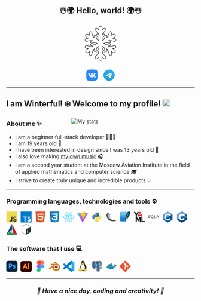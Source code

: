 <h2 align="center">☃️🌍 Hello, world! 🌍☃️</h2>

<div align="center">
  <a href="https://github.com/Winterfulllll"><img alt="My logo" width="100px" src="./img/winterful_logo_snowflake.png" /></a>
</div>

<br />

<div id="badges" align="center">
  <a href="https://vk.com/winterfuldead"><img alt="VK Page" width="30px" src="./img/vk.png" /></a>
  &nbsp;&nbsp;
  <a href="https://t.me/winterful"><img alt="Telegram" width="30px" src="./img/tg.png" /></a>
</div>

---

## I am **Winterful**! ❄️ Welcome to my profile! <img src="https://media.giphy.com/media/hvRJCLFzcasrR4ia7z/giphy.gif" width="20px" height="20px">

<a href="https://github.com/anuraghazra/github-readme-stats"><img align="right" alt="My stats" width="330px" src="https://github-readme-stats.vercel.app/api/top-langs/?username=winterfulllll&layout=compact" /></a>

### About me ✨

- I am a beginner full-stack developer 👨🏻‍💻
- I am 19 years old 🎂
- I have been interested in design since I was 13 years old 🎨
- I also love making [my own music](https://band.link/winterful) 🎧
- I am a second year student at the Moscow Aviation Institute in the field of applied mathematics and computer science 🎓
- I strive to create truly unique and incredible products 💡

---

### Programming languages, technologies and tools ⚙️

<div>
  <img src="https://github.com/devicons/devicon/blob/master/icons/javascript/javascript-original.svg" alt="JavaScript" width="30px">&nbsp;
  <img src="https://github.com/devicons/devicon/blob/master/icons/typescript/typescript-original.svg" alt="TypeScript" width="30px">&nbsp;
  <img src="https://github.com/devicons/devicon/blob/master/icons/html5/html5-original.svg" alt="HTML" width="30px">&nbsp;
  <img src="https://github.com/devicons/devicon/blob/master/icons/css3/css3-original.svg" alt="CSS" width="30px">&nbsp;
  <img src="https://github.com/devicons/devicon/blob/master/icons/react/react-original.svg" alt="ReactJS" width="30px">&nbsp;
  <img src="https://github.com/devicons/devicon/blob/master/icons/vitejs/vitejs-original.svg" alt="Vite" width="30px">&nbsp;
  <img src="https://github.com/devicons/devicon/blob/master/icons/python/python-original.svg" alt="Python" width="30px">&nbsp;
  <img src="https://github.com/devicons/devicon/blob/master/icons/flask/flask-original.svg" alt="Flask" width="30px">&nbsp;
  <img src="https://github.com/devicons/devicon/blob/master/icons/sqlite/sqlite-original.svg" alt="SQLite" width="30px">&nbsp;
  <img src="https://github.com/devicons/devicon/blob/master/icons/yaml/yaml-original.svg" alt="YAML" width="30px">&nbsp;
  <img src="https://github.com/devicons/devicon/blob/master/icons/sqlalchemy/sqlalchemy-original.svg" alt="SQLAlchemy" width="30px">&nbsp;
  <img src="https://github.com/devicons/devicon/blob/master/icons/c/c-original.svg" alt="C" width="30px">&nbsp;
  <img src="https://github.com/devicons/devicon/blob/master/icons/cplusplus/cplusplus-original.svg" alt="C++" width="30px">&nbsp;
  <img src="https://github.com/devicons/devicon/blob/master/icons/cmake/cmake-original.svg" alt="CMake" width="30px">&nbsp;
  <img src="https://github.com/devicons/devicon/blob/master/icons/bash/bash-original.svg" alt="Bash" width="30px">&nbsp;
</div>

### The software that I use 💻

<div>
  <img src="https://github.com/devicons/devicon/blob/master/icons/photoshop/photoshop-original.svg" alt="Adobe Photoshop" width="30px">&nbsp;
  <img src="./img/adobe_illustrator.png" alt="Adobe Illustrator" width="30px">&nbsp;
  <img src="https://github.com/devicons/devicon/blob/master/icons/figma/figma-original.svg" alt="Figma" width="30px">&nbsp;
  <img src="https://github.com/devicons/devicon/blob/master/icons/blender/blender-original.svg" alt="Blender" width="30px">&nbsp;
  <img src="https://github.com/devicons/devicon/blob/master/icons/vscode/vscode-original.svg" alt="VS Code" width="30px">&nbsp;
  <img src="https://github.com/devicons/devicon/blob/master/icons/linux/linux-original.svg" alt="Linux" width="30px">&nbsp;
  <img src="https://github.com/devicons/devicon/blob/master/icons/postgresql/postgresql-original.svg" alt="PostgreSQL" width="30px">&nbsp;
  <img src="https://github.com/devicons/devicon/blob/master/icons/docker/docker-original.svg" alt="Docker" width="30px">&nbsp;
  <img src="https://github.com/devicons/devicon/blob/master/icons/git/git-original.svg" alt="Git" width="30px">&nbsp;
</div>

---

<h3 align="center"><i>🩵 Have a nice day, coding and creativity! 🩵</i></h3>
